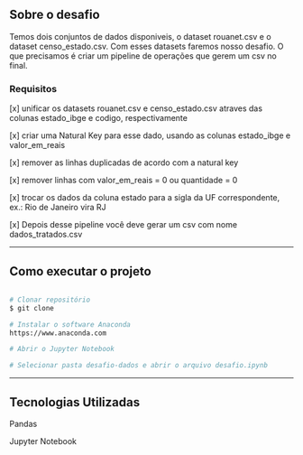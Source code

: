 ## Sobre o desafio

Temos dois conjuntos de dados disponiveis, o dataset rouanet.csv e o dataset censo_estado.csv. Com esses datasets faremos nosso desafio. O que precisamos é criar um pipeline de operações que gerem um csv no final.

### Requisitos

[x] unificar os datasets rouanet.csv e censo_estado.csv atraves das colunas estado_ibge e codigo, respectivamente

[x] criar uma Natural Key para esse dado, usando as colunas estado_ibge e valor_em_reais

[x] remover as linhas duplicadas de acordo com a natural key

[x] remover linhas com valor_em_reais = 0 ou quantidade = 0

[x] trocar os dados da coluna estado para a sigla da UF correspondente, ex.: Rio de Janeiro vira RJ

[x] Depois desse pipeline você deve gerar um csv com nome dados_tratados.csv

---

## Como executar o projeto

```bash

# Clonar repositório
$ git clone 

# Instalar o software Anaconda
https://www.anaconda.com

# Abrir o Jupyter Notebook

# Selecionar pasta desafio-dados e abrir o arquivo desafio.ipynb

```
---

## Tecnologias Utilizadas

Pandas

Jupyter Notebook
